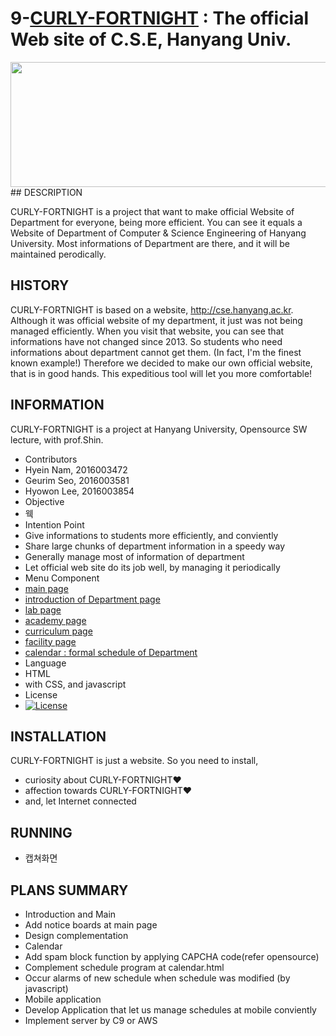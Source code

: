 9-[CURLY-FORTNIGHT](https://github.com/namhyein/CURLY-FORTNIGHT)  :   The official Web site of C.S.E, Hanyang Univ.
===============================================================
<img src="http://postfiles4.naver.net/MjAxNjExMTZfMTMy/MDAxNDc5MjU3OTEyMzg0.-2uzsAd8seTEdC0fAdsfzTK5YcNloGA497zpEAl3NuMg.1XdNfustDDvzwg2zwjWaN084OW01-axqyOVpx2TCO_og.PNG.skgpdls11/%EC%8A%A4%ED%81%AC%EB%A6%B0%EC%83%B7_2016-11-16_%EC%98%A4%EC%A0%84_9.56.50.png?type=w3" height="200" width="530">
## DESCRIPTION

CURLY-FORTNIGHT is a project that want to make official Website of Department for everyone, being more efficient.
You can see it equals a Website of Department of Computer & Science Engineering of Hanyang University.
Most informations of Department are there, and it will be maintained perodically.

## HISTORY

CURLY-FORTNIGHT is based on a website, http://cse.hanyang.ac.kr. Although it was official website of my department, it just was not being managed efficiently. 
When you visit that website, you can see that informations have not changed since 2013.
So students who need informations about department cannot get them. (In fact, I'm the finest known example!)
Therefore we decided to make our own official website, that is in good hands.
This expeditious tool will let you more comfortable!


## INFORMATION
CURLY-FORTNIGHT is a project at Hanyang University, Opensource SW lecture, with prof.Shin.

* Contributors
 * Hyein Nam, 2016003472
 * Geurim Seo, 2016003581
 * Hyowon Lee, 2016003854
* Objective
 * 웩
* Intention Point
 * Give informations to students more efficiently, and conviently
 * Share large chunks of department information in a speedy way
 * Generally manage most of information of department
 * Let official web site do its job well, by managing it periodically
* Menu Component
 * [main page](https://github.com/namhyein/CURLY-FORTNIGHT/tree/master/main)
 * [introduction of Department page](https://github.com/namhyein/CURLY-FORTNIGHT/tree/master/introduction/src/1_Introduction)
 * [lab page](https://github.com/namhyein/CURLY-FORTNIGHT/tree/master/introduction/src/2_LAB)
 * [academy page](https://github.com/namhyein/CURLY-FORTNIGHT/tree/master/introduction/src/3_academy)
 * [curriculum page](https://github.com/namhyein/CURLY-FORTNIGHT/tree/master/introduction/src/4_Curriculum)
 * [facility page](https://github.com/namhyein/CURLY-FORTNIGHT/tree/master/introduction/src/5_Facility) 
 * [calendar : formal schedule of Department](https://github.com/namhyein/CURLY-FORTNIGHT/tree/master/calendar)
* Language
 * HTML
  * with CSS, and javascript
* License
 * [![License](https://img.shields.io/badge/license-GPLv3-green.svg)](http://www.gnu.org/licenses/gpl-3.0.html)

## INSTALLATION

CURLY-FORTNIGHT is just a website. So you need to install,

* curiosity about CURLY-FORTNIGHT❤
* affection towards CURLY-FORTNIGHT❤
* and, let Internet connected

## RUNNING

* 캡쳐화면

## PLANS SUMMARY

* Introduction and Main
 * Add notice boards at main page
 * Design complementation
* Calendar
 * Add spam block function by applying CAPCHA code(refer opensource)
 * Complement schedule program at calendar.html
 * Occur alarms of new schedule when schedule was modified (by javascript)
* Mobile application
 * Develop Application that let us manage schedules at mobile conviently
* Implement server by C9 or AWS


